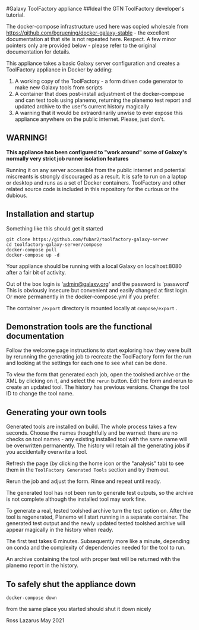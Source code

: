 #Galaxy ToolFactory appliance
##Ideal the GTN ToolFactory developer's tutorial.

The docker-compose infrastructure used here was copied wholesale from https://github.com/bgruening/docker-galaxy-stable - the excellent documentation at
that site is not repeated here. Respect. A few minor pointers only are provided below - please refer to the original documentation for details.

This appliance takes a basic Galaxy server configuration and creates a ToolFactory appliance in Docker by adding:

1.    A working copy of the ToolFactory - a form driven code generator to make new Galaxy tools from scripts
2.    A container that does post-install adjustment of the docker-compose and can test tools using planemo, returning the planemo test
report and updated archive to the user's current history magically
3.    A warning that it would be extraordinarily unwise to ever expose this appliance anywhere on the public internet. Please, just don't.

## WARNING!
**This appliance has been configured to "work around" some of Galaxy's normally very strict job runner isolation features**

Running it on any server accessible from the public internet and potential miscreants is strongly discouraged as a result.
It is safe to run on a laptop or desktop and runs as a set of Docker containers.
ToolFactory and other related source code is included in this repository for the curious or the dubious.

## Installation and startup

Something like this should get it started

```
git clone https://github.com/fubar2/toolfactory-galaxy-server
cd toolfactory-galaxy-server/compose
docker-compose pull
docker-compose up -d
```

Your appliance should be running with a local Galaxy on localhost:8080 after a fair bit of activity.

Out of the box login is 'admin@galaxy.org' and the password is 'password'
This is obviously insecure but convenient and easily changed at first login.
Or more permanently in the docker-compose.yml if you prefer.

The container `/export` directory is mounted locally at `compose/export` .

## Demonstration tools are the functional documentation

Follow the welcome page instructions to start exploring how they were built by rerunning the generating job to recreate the ToolFactory form
for the run and looking at the settings for each one to see what can be done.

To view the form that generated each job, open the toolshed archive or the XML by clicking on it, and select the `rerun` button.
Edit the form and rerun to create an updated tool. The history has previous versions.
Change the tool ID to change the tool name.

## Generating your own tools

Generated tools are installed on build. The whole process takes a few seconds.
Choose the names thoughtfully and be warned: there are no checks on tool names - any existing installed tool with the same name will be overwritten permanently. The history
will retain all the generating jobs if you accidentally overwrite a tool.

Refresh the page (by clicking the home icon or the "analysis" tab) to see them in the `ToolFactory Generated Tools` section and try them out.

Rerun the job and adjust the form. Rinse and repeat until ready.

The generated tool has not been run to generate test outputs, so the archive is not complete although the installed tool may work fine.

To generate a real, tested toolshed archive turn the test option on. After the tool is regenerated, Planemo will start running in a separate
container. The generated test output and the newly updated tested toolshed archive will appear magically in the history when ready.

The first test takes 6 minutes. Subsequently more like a minute, depending on conda and the complexity of dependencies needed
for the tool to run.

An archive containing the tool with proper test will be returned with the planemo report in the history.

## To safely shut the appliance down

`docker-compose down`

from the same place you started should shut it down nicely



Ross Lazarus May 2021
